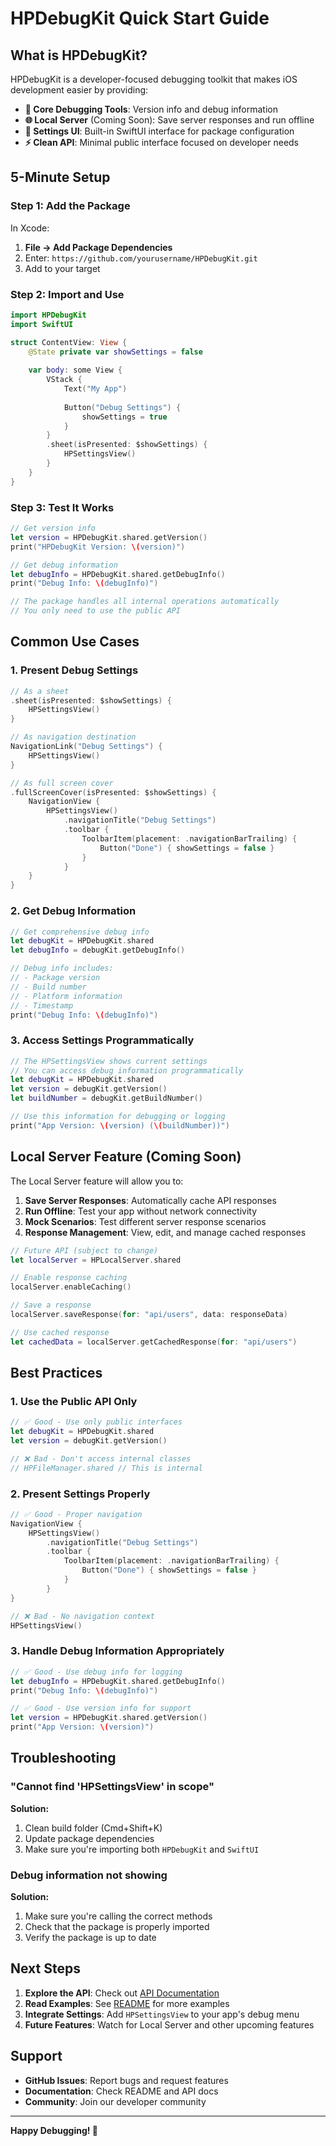 # HPDebugKit Quick Start Guide

## What is HPDebugKit?

HPDebugKit is a developer-focused debugging toolkit that makes iOS development easier by providing:

- **🔧 Core Debugging Tools**: Version info and debug information
- **🌐 Local Server** (Coming Soon): Save server responses and run offline
- **📱 Settings UI**: Built-in SwiftUI interface for package configuration
- **⚡ Clean API**: Minimal public interface focused on developer needs

## 5-Minute Setup

### Step 1: Add the Package

In Xcode:
1. **File → Add Package Dependencies**
2. Enter: `https://github.com/yourusername/HPDebugKit.git`
3. Add to your target

### Step 2: Import and Use

```swift
import HPDebugKit
import SwiftUI

struct ContentView: View {
    @State private var showSettings = false
    
    var body: some View {
        VStack {
            Text("My App")
            
            Button("Debug Settings") {
                showSettings = true
            }
        }
        .sheet(isPresented: $showSettings) {
            HPSettingsView()
        }
    }
}
```

### Step 3: Test It Works

```swift
// Get version info
let version = HPDebugKit.shared.getVersion()
print("HPDebugKit Version: \(version)")

// Get debug information
let debugInfo = HPDebugKit.shared.getDebugInfo()
print("Debug Info: \(debugInfo)")

// The package handles all internal operations automatically
// You only need to use the public API
```

## Common Use Cases

### 1. Present Debug Settings

```swift
// As a sheet
.sheet(isPresented: $showSettings) {
    HPSettingsView()
}

// As navigation destination
NavigationLink("Debug Settings") {
    HPSettingsView()
}

// As full screen cover
.fullScreenCover(isPresented: $showSettings) {
    NavigationView {
        HPSettingsView()
            .navigationTitle("Debug Settings")
            .toolbar {
                ToolbarItem(placement: .navigationBarTrailing) {
                    Button("Done") { showSettings = false }
                }
            }
    }
}
```

### 2. Get Debug Information

```swift
// Get comprehensive debug info
let debugKit = HPDebugKit.shared
let debugInfo = debugKit.getDebugInfo()

// Debug info includes:
// - Package version
// - Build number
// - Platform information
// - Timestamp
print("Debug Info: \(debugInfo)")
```

### 3. Access Settings Programmatically

```swift
// The HPSettingsView shows current settings
// You can access debug information programmatically
let debugKit = HPDebugKit.shared
let version = debugKit.getVersion()
let buildNumber = debugKit.getBuildNumber()

// Use this information for debugging or logging
print("App Version: \(version) (\(buildNumber))")
```

## Local Server Feature (Coming Soon)

The Local Server feature will allow you to:

1. **Save Server Responses**: Automatically cache API responses
2. **Run Offline**: Test your app without network connectivity
3. **Mock Scenarios**: Test different server response scenarios
4. **Response Management**: View, edit, and manage cached responses

```swift
// Future API (subject to change)
let localServer = HPLocalServer.shared

// Enable response caching
localServer.enableCaching()

// Save a response
localServer.saveResponse(for: "api/users", data: responseData)

// Use cached response
let cachedData = localServer.getCachedResponse(for: "api/users")
```

## Best Practices

### 1. Use the Public API Only
```swift
// ✅ Good - Use only public interfaces
let debugKit = HPDebugKit.shared
let version = debugKit.getVersion()

// ❌ Bad - Don't access internal classes
// HPFileManager.shared // This is internal
```

### 2. Present Settings Properly
```swift
// ✅ Good - Proper navigation
NavigationView {
    HPSettingsView()
        .navigationTitle("Debug Settings")
        .toolbar {
            ToolbarItem(placement: .navigationBarTrailing) {
                Button("Done") { showSettings = false }
            }
        }
}

// ❌ Bad - No navigation context
HPSettingsView()
```

### 3. Handle Debug Information Appropriately
```swift
// ✅ Good - Use debug info for logging
let debugInfo = HPDebugKit.shared.getDebugInfo()
print("Debug Info: \(debugInfo)")

// ✅ Good - Use version info for support
let version = HPDebugKit.shared.getVersion()
print("App Version: \(version)")
```

## Troubleshooting

### "Cannot find 'HPSettingsView' in scope"

**Solution:**
1. Clean build folder (Cmd+Shift+K)
2. Update package dependencies
3. Make sure you're importing both `HPDebugKit` and `SwiftUI`

### Debug information not showing

**Solution:**
1. Make sure you're calling the correct methods
2. Check that the package is properly imported
3. Verify the package is up to date

## Next Steps

1. **Explore the API**: Check out [API Documentation](API_DOCUMENTATION.md)
2. **Read Examples**: See [README](README.md) for more examples
3. **Integrate Settings**: Add `HPSettingsView` to your app's debug menu
4. **Future Features**: Watch for Local Server and other upcoming features

## Support

- **GitHub Issues**: Report bugs and request features
- **Documentation**: Check README and API docs
- **Community**: Join our developer community

---

**Happy Debugging! 🚀**
